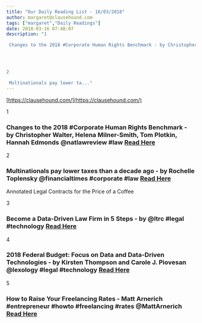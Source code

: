 ```yaml
---
title: "Our Daily Reading List - 16/03/2018"
author: margaret@clausehound.com
tags: ["margaret","Daily Readings"]
date: 2018-03-16 07:48:07
description: "1

 Changes to the 2018 #Corporate Human Rights Benchmark - by Christopher Walter, Helena Milner-Smith, Tom Plotkin, Hannah Edmonds @natlawreview #law Read Here

 


2

 Multinationals pay lower ta..."
---
```


[https://clausehound.com/](https://clausehound.com/)

1

###  Changes to the 2018 #Corporate Human Rights Benchmark - by Christopher Walter, Helena Milner-Smith, Tom Plotkin, Hannah Edmonds @natlawreview #law [Read Here](https://www.natlawreview.com/article/changes-to-2018-corporate-human-rights-benchmark)

 

2

###  Multinationals pay lower taxes than a decade ago - by Rochelle Toplensky @financialtimes #corporate #law [Read Here](https://www.ft.com/content/2b356956-17fc-11e8-9376-4a6390addb44)

Annotated Legal Contracts
for the Price of a Coffee

3

###  Become a Data-Driven Law Firm in 5 Steps - by @ltrc #legal #technology  [Read Here](http://www.lawtechnologytoday.org/2018/03/become-data-driven-law-firm-5-steps/)

 

4

###  2018 Federal Budget: Focus on Data and Data-Driven Technologies - by Kirsten Thompson and Carole J. Piovesan @lexology #legal #technology [Read Here](https://www.lexology.com/library/detail.aspx?g=10f27edb-1fd4-4402-a98c-1a63994bcc5e)

 

5

###  How to Raise Your Freelancing Rates - Matt Arnerich #entrepreneur #howto #freelancing #rates @MattArnerich [Read Here](https://www.entrepreneur.com/article/310199)

 